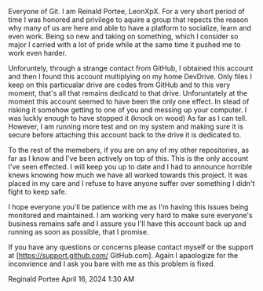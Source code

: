 Everyone of Git.  I am Reinald Portee, LeonXpX.  For a very short period of time I was honored and privilege to aquire a group that repects the reason why many of us are here and able to have a platform to socialize, learn and even work.  Being so new and taking on something, which I consider so major I carried with a lot of pride while at the same time it pushed me to work even harder.

Unforuntely, through a strange contact from GitHub, I obtained this account and then I found this account multiplying on my home DevDrive.  Only files I keep on this particualar drive are codes from GitHub and to this very moment, that's all that remains dedicatd to that drive.  Unforuntately at the moment this account seemed to have been the only one effect.  In stead of risking it somehow getting to one of you and messing up your computer.  I was luckly enough to have stopped it (knock on wood)  As far as I can tell.  However, I am running more test and on my system and making sure it is secure before attaching this account back to the drive it is dedicated to.  

To the rest of the memebers, if you are on any of my other repositories, as far as I know and I've been actively on top of this.  This is the only account I've seen effected.  I will keep you up to date and I had to announce horrible knews knowing how much we have all worked towards this project.  It was placed in my care and I refuse to have anyone suffer over something I didn't fight to keep safe.

I hope everyone you'll be patience with me as I'm having this issues being monitored and maintained.  I am working very hard to make sure everyone's business remains safe and I assure you I'll have this account back up and running as soon as possible, that I promise.

If you have any questions or concerns please contact myself or the support at [https://support.github.com/ GitHub.com].  Again I apaologize for the inconvience and I ask you bare with me as this problem is fixed.

Reginald Portee April 16, 2024 1:30 AM
